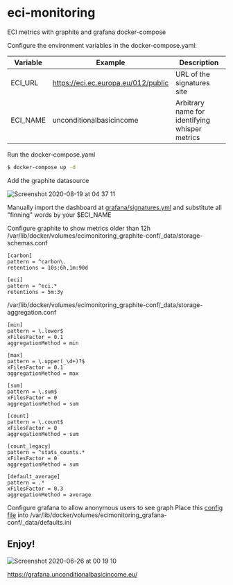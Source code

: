 # eci-monitoring
ECI metrics with graphite and grafana docker-compose

Configure the environment variables in the docker-compose.yaml:

| Variable | Example | Description |
| --- | --- | --- |
| ECI_URL |https://eci.ec.europa.eu/012/public | URL of the signatures site |
|ECI_NAME |unconditionalbasicincome  | Arbitrary name for identifying whisper metrics | 


Run the docker-compose.yaml
```bash
$ docker-compose up -d
```
Add the graphite datasource

![Screenshot 2020-08-19 at 04 37 11](https://user-images.githubusercontent.com/9881318/90585717-c48bc780-e1d5-11ea-8e5f-133ee54392d7.png)


Manually import the dashboard at [grafana/signatures.yml](https://github.com/tharga8616/eci-monitoring/blob/master/grafana/signatures.yml) and substitute all "finning" words by your $ECI_NAME

Configure graphite to show metrics older than 12h
/var/lib/docker/volumes/ecimonitoring_graphite-conf/_data/storage-schemas.conf
```
[carbon]
pattern = ^carbon\.
retentions = 10s:6h,1m:90d

[eci]
pattern = ^eci.*
retentions = 5m:3y
```
/var/lib/docker/volumes/ecimonitoring_graphite-conf/_data/storage-aggregation.conf
```
[min]
pattern = \.lower$
xFilesFactor = 0.1
aggregationMethod = min

[max]
pattern = \.upper(_\d+)?$
xFilesFactor = 0.1
aggregationMethod = max

[sum]
pattern = \.sum$
xFilesFactor = 0
aggregationMethod = sum

[count]
pattern = \.count$
xFilesFactor = 0
aggregationMethod = sum

[count_legacy]
pattern = ^stats_counts.*
xFilesFactor = 0
aggregationMethod = sum

[default_average]
pattern = .*
xFilesFactor = 0.3
aggregationMethod = average
```

Configure grafana to allow anonymous users to see graph
Place this [config file](https://github.com/tharga8616/eci-monitoring/blob/master/grafana/defaults.ini) into /var/lib/docker/volumes/ecimonitoring_grafana-conf/_data/defaults.ini

## Enjoy!

![Screenshot 2020-06-26 at 00 19 10](https://user-images.githubusercontent.com/9881318/85801212-aad48380-b742-11ea-829a-bdd2ba9f83c7.png)

https://grafana.unconditionalbasicincome.eu/
